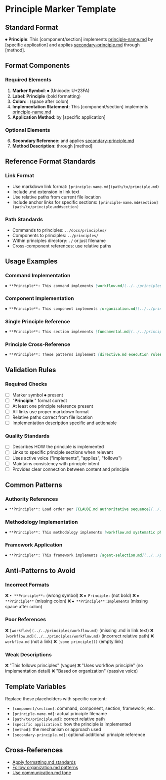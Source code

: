 # Principle Marker Template

## Standard Format

⏺ **Principle**: This [component/section] implements [principle-name.md](path/to/principle.md) by [specific application] and applies [secondary-principle.md](path/to/principle.md) through [method].

## Format Components

### Required Elements
1. **Marker Symbol**: ⏺ (Unicode: U+23FA)
2. **Label**: **Principle** (bold formatting)
3. **Colon**: : (space after colon)
4. **Implementation Statement**: This [component/section] implements [principle-name.md](path/to/principle.md)
5. **Application Method**: by [specific application]

### Optional Elements
6. **Secondary Reference**: and applies [secondary-principle.md](path/to/principle.md)
7. **Method Description**: through [method]

## Reference Format Standards

### Link Format
- Use markdown link format: `[principle-name.md](path/to/principle.md)`
- Include .md extension in link text
- Use relative paths from current file location
- Include anchor links for specific sections: `[principle-name.md#section](path/to/principle.md#section)`

### Path Standards
- Commands to principles: `../docs/principles/`
- Components to principles: `../principles/`
- Within principles directory: `./` or just filename
- Cross-component references: use relative paths

## Usage Examples

### Command Implementation
```markdown
⏺ **Principle**: This command implements [workflow.md](../../principles/workflow.md) through systematic execution phases and applies [engineering.md](../../principles/engineering.md) for quality validation.
```

### Component Implementation
```markdown
⏺ **Principle**: This component implements [organization.md](../../principles/organization.md) by providing hierarchical structure patterns and applies [formatting.md](../../principles/formatting.md) through consistent presentation standards.
```

### Single Principle Reference
```markdown
⏺ **Principle**: This section implements [fundamental.md](../../principles/fundamental.md) by emphasizing simplicity and evidence-based approaches.
```

### Principle Cross-Reference
```markdown
⏺ **Principle**: These patterns implement [directive.md execution rules](../principles/directive.md#execution-rules) for systematic principle application.
```

## Validation Rules

### Required Checks
- [ ] Marker symbol ⏺ present
- [ ] "**Principle**:" format correct
- [ ] At least one principle reference present
- [ ] All links use proper markdown format
- [ ] Relative paths correct from file location
- [ ] Implementation description specific and actionable

### Quality Standards
- [ ] Describes HOW the principle is implemented
- [ ] Links to specific principle sections when relevant
- [ ] Uses active voice ("implements", "applies", "follows")
- [ ] Maintains consistency with principle intent
- [ ] Provides clear connection between content and principle

## Common Patterns

### Authority References
```markdown
⏺ **Principle**: Load order per [CLAUDE.md authoritative sequence](../../CLAUDE.md#phase-2-apply-principles-in-load-order)
```

### Methodology Implementation
```markdown
⏺ **Principle**: This methodology implements [workflow.md systematic phases](../../principles/workflow.md) by providing structured execution patterns.
```

### Framework Application
```markdown
⏺ **Principle**: This framework implements [agent-selection.md](../../principles/agent-selection.md) for MANDATORY agent-first execution.
```

## Anti-Patterns to Avoid

### Incorrect Formats
❌ `• **Principle**:` (wrong symbol)
❌ `⏺ Principle:` (not bold)
❌ `⏺ **Principle**` (missing colon)
❌ `⏺ **Principle**:Implements` (missing space after colon)

### Poor References
❌ `[workflow](../../principles/workflow.md)` (missing .md in link text)
❌ `[workflow.md](../../principles/workflow.md)` (incorrect relative path)
❌ `workflow.md` (not a link)
❌ `[some principle]()` (empty link)

### Weak Descriptions
❌ "This follows principles" (vague)
❌ "Uses workflow principle" (no implementation detail)
❌ "Based on organization" (passive voice)

## Template Variables

Replace these placeholders with specific content:

- `[component/section]`: command, component, section, framework, etc.
- `[principle-name.md]`: actual principle filename
- `[path/to/principle.md]`: correct relative path
- `[specific application]`: how the principle is implemented
- `[method]`: the mechanism or approach used
- `[secondary-principle.md]`: optional additional principle reference

## Cross-References

- [Apply formatting.md standards](../../principles/formatting.md)
- [Follow organization.md patterns](../../principles/organization.md)
- [Use communication.md tone](../../principles/communication.md)
